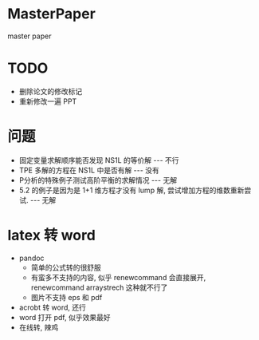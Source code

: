 # MasterPaper
master paper

# TODO
+ 删除论文的修改标记
+ 重新修改一遍 PPT

# 问题
+ 固定变量求解顺序能否发现 NS1L 的等价解 --- 不行
+ TPE 多解的方程在 NS1L 中是否有解 ---  没有
+ P分析的特殊例子测试高阶平衡的求解情况 --- 无解
+ 5.2 的例子是因为是 1+1 维方程才没有 lump 解, 尝试增加方程的维数重新尝试. --- 无解

# latex 转 word
+ pandoc
    + 简单的公式转的很舒服
    + 有蛮多不支持的内容, 似乎 renewcommand 会直接展开, renewcommand arraystrech 这种就不行了
    + 图片不支持 eps 和 pdf
+ acrobt 转 word, 还行
+ word 打开 pdf, 似乎效果最好
+ 在线转, 辣鸡
